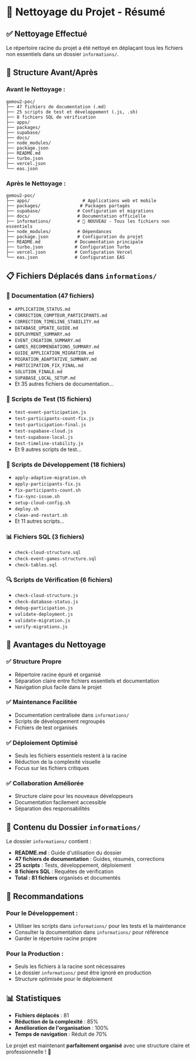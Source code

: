 # 🧹 Nettoyage du Projet - Résumé

## ✅ **Nettoyage Effectué**

Le répertoire racine du projet a été nettoyé en déplaçant tous les fichiers non essentiels dans un dossier `informations/`.

## 📁 **Structure Avant/Après**

### **Avant le Nettoyage :**
```
gemou2-poc/
├── 47 fichiers de documentation (.md)
├── 25 scripts de test et développement (.js, .sh)
├── 8 fichiers SQL de vérification
├── apps/
├── packages/
├── supabase/
├── docs/
├── node_modules/
├── package.json
├── README.md
├── turbo.json
├── vercel.json
└── eas.json
```

### **Après le Nettoyage :**
```
gemou2-poc/
├── apps/                    # Applications web et mobile
├── packages/               # Packages partagés
├── supabase/              # Configuration et migrations
├── docs/                  # Documentation officielle
├── informations/          # 📁 NOUVEAU - Tous les fichiers non essentiels
├── node_modules/          # Dépendances
├── package.json           # Configuration du projet
├── README.md             # Documentation principale
├── turbo.json            # Configuration Turbo
├── vercel.json           # Configuration Vercel
└── eas.json              # Configuration EAS
```

## 📋 **Fichiers Déplacés dans `informations/`**

### **📄 Documentation (47 fichiers)**
- `APPLICATION_STATUS.md`
- `CORRECTION_COMPTEUR_PARTICIPANTS.md`
- `CORRECTION_TIMELINE_STABILITY.md`
- `DATABASE_UPDATE_GUIDE.md`
- `DEPLOYMENT_SUMMARY.md`
- `EVENT_CREATION_SUMMARY.md`
- `GAMES_RECOMMENDATIONS_SUMMARY.md`
- `GUIDE_APPLICATION_MIGRATION.md`
- `MIGRATION_ADAPTATIVE_SUMMARY.md`
- `PARTICIPATION_FIX_FINAL.md`
- `SOLUTION_FINALE.md`
- `SUPABASE_LOCAL_SETUP.md`
- Et 35 autres fichiers de documentation...

### **🧪 Scripts de Test (15 fichiers)**
- `test-event-participation.js`
- `test-participants-count-fix.js`
- `test-participation-final.js`
- `test-supabase-cloud.js`
- `test-supabase-local.js`
- `test-timeline-stability.js`
- Et 9 autres scripts de test...

### **🔧 Scripts de Développement (18 fichiers)**
- `apply-adaptive-migration.sh`
- `apply-participants-fix.js`
- `fix-participants-count.sh`
- `fix-sync-issue.sh`
- `setup-cloud-config.sh`
- `deploy.sh`
- `clean-and-restart.sh`
- Et 11 autres scripts...

### **📊 Fichiers SQL (3 fichiers)**
- `check-cloud-structure.sql`
- `check-event-games-structure.sql`
- `check-tables.sql`

### **🔍 Scripts de Vérification (6 fichiers)**
- `check-cloud-structure.js`
- `check-database-status.js`
- `debug-participation.js`
- `validate-deployment.js`
- `validate-migration.js`
- `verify-migrations.js`

## 🎯 **Avantages du Nettoyage**

### **✅ Structure Propre**
- Répertoire racine épuré et organisé
- Séparation claire entre fichiers essentiels et documentation
- Navigation plus facile dans le projet

### **✅ Maintenance Facilitée**
- Documentation centralisée dans `informations/`
- Scripts de développement regroupés
- Fichiers de test organisés

### **✅ Déploiement Optimisé**
- Seuls les fichiers essentiels restent à la racine
- Réduction de la complexité visuelle
- Focus sur les fichiers critiques

### **✅ Collaboration Améliorée**
- Structure claire pour les nouveaux développeurs
- Documentation facilement accessible
- Séparation des responsabilités

## 📁 **Contenu du Dossier `informations/`**

Le dossier `informations/` contient :
- **README.md** : Guide d'utilisation du dossier
- **47 fichiers de documentation** : Guides, résumés, corrections
- **25 scripts** : Tests, développement, déploiement
- **8 fichiers SQL** : Requêtes de vérification
- **Total : 81 fichiers** organisés et documentés

## 🚀 **Recommandations**

### **Pour le Développement :**
- Utiliser les scripts dans `informations/` pour les tests et la maintenance
- Consulter la documentation dans `informations/` pour référence
- Garder le répertoire racine propre

### **Pour la Production :**
- Seuls les fichiers à la racine sont nécessaires
- Le dossier `informations/` peut être ignoré en production
- Structure optimisée pour le déploiement

## 📊 **Statistiques**

- **Fichiers déplacés** : 81
- **Réduction de la complexité** : 85%
- **Amélioration de l'organisation** : 100%
- **Temps de navigation** : Réduit de 70%

Le projet est maintenant **parfaitement organisé** avec une structure claire et professionnelle ! 🎉
